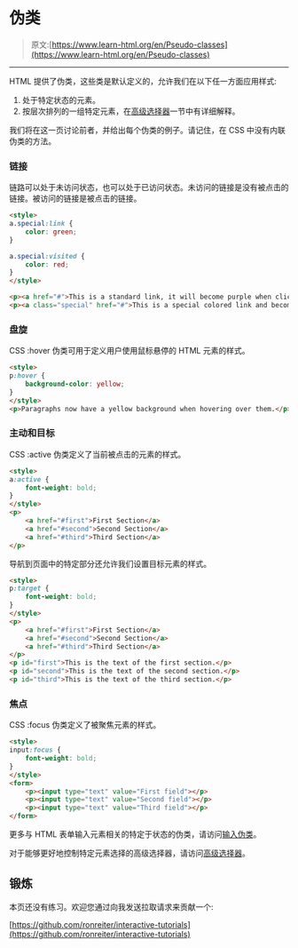 # 伪类

> 原文:[https://www.learn-html.org/en/Pseudo-classes](https://www.learn-html.org/en/Pseudo-classes)

* * *

HTML 提供了伪类，这些类是默认定义的，允许我们在以下任一方面应用样式:

1.  处于特定状态的元素。
2.  按层次排列的一组特定元素，在[高级选择器](/en/Advanced_Selectors)一节中有详细解释。

我们将在这一页讨论前者，并给出每个伪类的例子。请记住，在 CSS 中没有内联伪类的方法。

### 链接

链路可以处于未访问状态，也可以处于已访问状态。未访问的链接是没有被点击的链接。被访问的链接是被点击的链接。

```html
<style>
a.special:link {
    color: green;
}

a.special:visited {
    color: red;
}
</style>

<p><a href="#">This is a standard link, it will become purple when clicked</a></p>
<p><a class="special" href="#">This is a special colored link and become red when clicked</a></p> 
```

### 盘旋

CSS :hover 伪类可用于定义用户使用鼠标悬停的 HTML 元素的样式。

```html
<style>
p:hover {
    background-color: yellow;
}
</style>
<p>Paragraphs now have a yellow background when hovering over them.</p> 
```

### 主动和目标

CSS :active 伪类定义了当前被点击的元素的样式。

```html
<style>
a:active {
    font-weight: bold;    
}
</style>
<p>
    <a href="#first">First Section</a>
    <a href="#second">Second Section</a>
    <a href="#third">Third Section</a>
</p> 
```

导航到页面中的特定部分还允许我们设置目标元素的样式。

```html
<style>
p:target {
    font-weight: bold;    
}
</style>
<p>
    <a href="#first">First Section</a>
    <a href="#second">Second Section</a>
    <a href="#third">Third Section</a>
</p>
<p id="first">This is the text of the first section.</p>
<p id="second">This is the text of the second section.</p>
<p id="third">This is the text of the third section.</p> 
```

### 焦点

CSS :focus 伪类定义了被聚焦元素的样式。

```html
<style>
input:focus {
    font-weight: bold;    
}
</style>
<form>
    <p><input type="text" value="First field"></p>
    <p><input type="text" value="Second field"></p>
    <p><input type="text" value="Third field"></p>        
</form> 
```

更多与 HTML 表单输入元素相关的特定于状态的伪类，请访问[输入伪类](/en/Input_Pseudo-classes)。

对于能够更好地控制特定元素选择的高级选择器，请访问[高级选择器](/en/Advanced_Selectors)。

## 锻炼

本页还没有练习。欢迎您通过向我发送拉取请求来贡献一个:

[https://github.com/ronreiter/interactive-tutorials](https://github.com/ronreiter/interactive-tutorials)